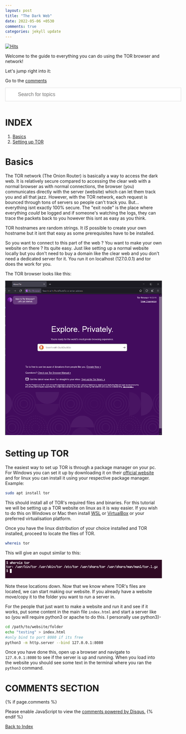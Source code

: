 ```yaml
---
layout: post
title: "The Dark Web"
date: 2022-05-06 +0530
comments: true
categories: jekyll update
---
```


<script>
function myFunction() {
  // Declare variables
  var input, filter, ul, li, a, i, txtValue;
  input = document.getElementById('myInput');
  filter = input.value.toUpperCase();
  ul = document.getElementById("myUL");
  li = ul.getElementsByTagName('li');

  // Loop through all list items, and hide those who don't match the search query
  for (i = 0; i < li.length; i++) {
    a = li[i].getElementsByTagName("a")[0];
    txtValue = a.textContent || a.innerText;
    if (txtValue.toUpperCase().indexOf(filter) > -1) {
      li[i].style.display = "";
    } else {
      li[i].style.display = "none";
    }
  }
}
</script>

<style>
#myInput {
  background-image: url('/css/searchicon.png'); /* Add a search icon to input */
  background-position: 10px 12px; /* Position the search icon */
  background-repeat: no-repeat; /* Do not repeat the icon image */
  width: 100%; /* Full-width */
  font-size: 16px; /* Increase font-size */
  padding: 12px 20px 12px 40px; /* Add some padding */
  border: 1px solid #ddd; /* Add a grey border */
  margin-bottom: 12px; /* Add some space below the input */
}

</style>

[![Hits](https://hits.seeyoufarm.com/api/count/incr/badge.svg?url=https%3A%2F%2Fgithub.com%2FFluffySnowman%2Ffluffysnowman.github.io&count_bg=%2379C83D&title_bg=%23555555&icon=&icon_color=%23E7E7E7&title=hits&edge_flat=false)](https://hits.seeyoufarm.com)

Welcome to the guide to everything you can do using the TOR browser and network!

Let's jump right into it:

Go to the [comments](#comments-section)

<div>

<input type="text" id="myInput" onkeyup="myFunction()" placeholder="Search for topics">

</div>

# INDEX 

<ol id="myUL">
    <li><a href="#basics">Basics</a></li> 
    <li><a href="#setting-up-tor">Setting up TOR</a></li>
</ol>

# Basics

The TOR network (The Onion Router) is basically a way to access the dark web. It is relatively secure compared to accessing the clear web with a normal browser as with normal connections, the browser (you) communicates directly with the server (website) which can let them track you and all that jazz. 
However, with the TOR network, each request is bounced through tons of servers so people can't track you.
But... everything isnt exactly 100% secure. The "exit node" is the place where everything <i>could</i> be logged and if someone's watching the logs, they can trace the packets back to you however this isnt as easy as you think. 

TOR hostnames are random strings. It <i>IS</i> possible to create your own hostname but it isnt that easy as some prerequisites have to be installed.

So you want to connect to this part of the web ? You want to make your own website on there ? Its quite easy. Just like setting up a normal website locally but you don't need to buy a domain like the clear web and you don't need a dedicated server for it. You run it on localhost (127.0.0.1) and tor does the work for you.

The TOR browser looks like this:

<p align="center">
<img src="/assets/pics/dark_web_0x1.PNG" alt="darkweb0x1">
</p>

# Setting up TOR

The easiest way to set up TOR is through a package manager on your pc. For Windows you can set it up by downloading it on their [official website](https://www.torproject.org/download/) and for linux you can install it using your respective package manager.
Example:

```bash
sudo apt install tor
```

This should install all of TOR's required files and binaries. For this tutorial we will be setting up a TOR website on linux as it is way easier. If you wish to do this on Windows or Mac then install [WSL](https://docs.microsoft.com/en-us/windows/wsl/install) or [VirtualBox](https://www.virtualbox.org/wiki/Downloads) or your preferred virtualisation platform.

Once you have the linux distribution of your choice installed and TOR installed, proceed to locate the files of TOR.

```bash
whereis tor
```

This will give an ouput similar to this:

<p align="center">
<img src="/assets/pics/dark_web_whereis0x1.PNG" alt="darkwebwhereis0x1">
</p>

Note these locations down.
Now that we know where TOR's files are located, we can start making our website. If you already have a website move/copy it to the folder you want to run a server in.

For the people that just want to make a website and run it and see if it works, put some content in the main file `index.html` and start a server like so (you will require python3 or apache to do this. I personally use python3)-

```bash
cd /path/to/website/folder
echo "testing" > index.html
#only bind to port 8080 if its free
python3 -m http.server --bind 127.0.0.1:8080
```

Once you have done this, open up a browser and navigate to `127.0.0.1:8080` to see if the server is up and running. When you load into the website you should see some text in the terminal where you ran the `python3` command.



# COMMENTS SECTION

{% if page.comments %}

<div id="disqus_thread"></div>
<script>
    (function() { 
    var d = document, s = d.createElement('script');
    s.src = 'https://fluffysnowman.disqus.com/embed.js';
    s.setAttribute('data-timestamp', +new Date());
    (d.head || d.body).appendChild(s);
    })();
</script>
<noscript>Please enable JavaScript to view the <a href="https://disqus.com/?ref_noscript">comments powered by Disqus.</a></noscript>
{% endif %}

[Back to Index](#index)

